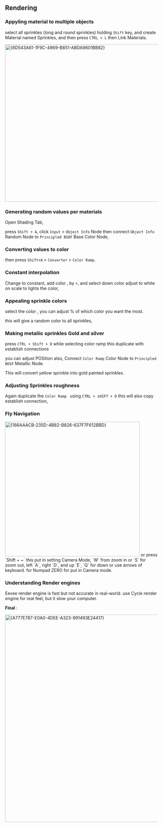 ## Rendering 

### Appyling material to multiple objects

select all sprinkles (long and round sprinkles) holding `Shift` key, 
and create Material named Sprinkles, and then press `CTRL + L` then Link Materials. 

<img width="519" alt="{6D543A61-1F9C-4969-B851-ABDA9601BB82}" src="https://github.com/user-attachments/assets/4d0d912f-ec83-4fba-8b0e-9992a4f3cc7b">

### Generating random values per materials

Open Shading Tab,

press `Shift + A`, click `Input` >  `Object Info` Node
then connect `Object Info` Random Node to  `Principled BSDF` Base Color Node,

### Converting values to color
then press `Shift+A` > `Converter` > `Color Ramp`.

### Constant interpolation
Change to constant, add color , by `+`, and select down color adjust to white on scale to lights the color, 

### Appealing sprinkle colors
select the color , you can adjust % of which color you want the most.

this will give a random color to all sprinkles,

### Making metaliic sprinkles Gold and silver

press `CTRL + Shift + D` while selecting color ramp this duplicate with establish connections

you can adjust POSition also, Connect `Color Ramp` Color Node to `Principled BDSF` Metallic Node.

This will convert yellow sprinkle into gold painted sprinkles.

### Adjusting Sprinkles roughness

Again duplicate the `Color Ramp ` using `CTRL + sHIFT + D` this will also copy establish connection,

### Fly Navigation 

<img width="444" alt="{166AAACB-235D-4B82-B826-637F7F612BBD}" src="https://github.com/user-attachments/assets/dfc48caa-9405-4a11-8cf1-427726209e24">
or press `Shift + ~`
this put in setting Camera Mode, `W` from zoom in or `S` for zoom out, left `A`, right `D`, and up `E`, `Q` for down or use arrows of keyboard.
for Numpad ZERO for put in Camera mode.

### Understanding Render engines

Eevee render engine is fast but not accurate in real-world.
use Cycle render engine for real feel, but it slow your computer.

**Final** : 

<img width="684" alt="{A777E787-E0A0-4DEE-A323-991493E24417}" src="https://github.com/user-attachments/assets/bb5e557d-10b8-4a41-a37e-a117e9181e98">

